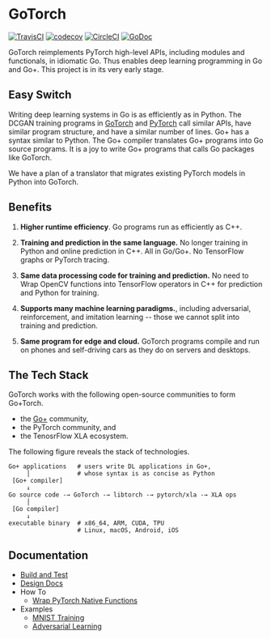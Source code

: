 # GoTorch

[![TravisCI](https://travis-ci.com/wangkuiyi/gotorch.svg?branch=develop)](https://travis-ci.com/wangkuiyi/gotorch)
[![codecov](https://codecov.io/gh/wangkuiyi/gotorch/branch/develop/graph/badge.svg)](https://codecov.io/gh/wangkuiyi/gotorch)
[![CircleCI](https://circleci.com/gh/wangkuiyi/gotorch.svg?style=shield)](https://circleci.com/gh/wangkuiyi/gotorch)
[![GoDoc](https://img.shields.io/badge/godoc-reference-teal.svg)](https://pkg.go.dev/mod/github.com/wangkuiyi/gotorch)

GoTorch reimplements PyTorch high-level APIs, including modules and functionals,
in idiomatic Go.  Thus enables deep learning programming in Go and Go+.  This
project is in its very early stage.

## Easy Switch

Writing deep learning systems in Go is as efficiently as in Python.  The DCGAN
training programs in
[GoTorch](https://github.com/wangkuiyi/gotorch/blob/develop/example/dcgan/dcgan.go)
and
[PyTorch](https://github.com/pytorch/examples/blob/4b119d735b802453479d739bf823f3f7d8d5d422/dcgan/main.py#L113-L273)
call similar APIs, have similar program structure, and have a similar number of
lines.  Go+ has a syntax similar to Python.  The Go+ compiler translates Go+
programs into Go source programs.  It is a joy to write Go+ programs that calls
Go packages like GoTorch.

We have a plan of a translator that migrates existing PyTorch models in Python
into GoTorch.

## Benefits

1. **Higher runtime efficiency**.  Go programs run as efficiently as C++.

1. **Training and prediction in the same language.** No longer training in
   Python and online prediction in C++.  All in Go/Go+.  No TensorFlow graphs or
   PyTorch tracing.

1. **Same data processing code for training and prediction.** No need to Wrap
   OpenCV functions into TensorFlow operators in C++ for prediction and Python
   for training.

1. **Supports many machine learning paradigms.**, including adversarial,
   reinforcement, and imitation learning -- those we cannot split into training
   and prediction.

1. **Same program for edge and cloud.** GoTorch programs compile and run on
   phones and self-driving cars as they do on servers and desktops.

## The Tech Stack

GoTorch works with the following open-source communities to form Go+Torch.

- the [Go+](https://github.com/goplus/gop) community,
- the PyTorch community, and
- the TenosrFlow XLA ecosystem.

The following figure reveals the stack of technologies.

```text
Go+ applications   # users write DL applications in Go+,
     │             # whose syntax is as concise as Python
 [Go+ compiler]
     ↓
Go source code -→ GoTorch -→ libtorch -→ pytorch/xla -→ XLA ops
     │
 [Go compiler]
     ↓
executable binary  # x86_64, ARM, CUDA, TPU
                   # Linux, macOS, Android, iOS
```

## Documentation

- [Build and Test](CONTRIBUTING.md)
- [Design Docs](./doc/design.md)
- How To
  - [Wrap PyTorch Native Functions](./doc/wrap_native_functions.md)
- Examples
  - [MNIST Training](./example/mnist/mnist.go)
  - [Adversarial Learning](./example/dcgan)
